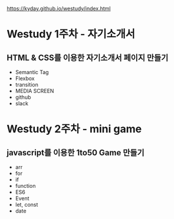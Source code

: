 https://kyday.github.io/westudy/index.html


# Westudy 1주차 - 자기소개서

## HTML & CSS를 이용한 자기소개서 페이지 만들기
- Semantic Tag 
- Flexbox
- transition
- MEDIA SCREEN
- github
- slack


# Westudy 2주차 - mini game
## javascript를 이용한 1to50 Game 만들기
- arr
- for
- if
- function
- ES6
- Event
- let, const
- date

